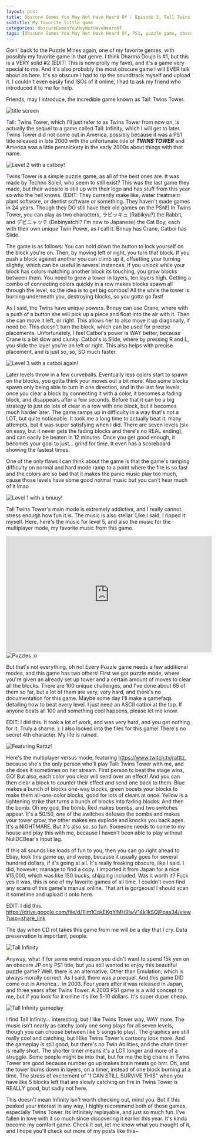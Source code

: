```yaml
---
layout: post
title: Obscure Games You May Not Have Heard Of - Episode 3, Tall Twins Tower
subtitle: My favorite little game
categories: ObscureGamesYouMayNotHaveHeardOf
tags: [Obscure Games You May Not Have Heard Of, PS1, puzzle game, obscure games, Tall Twin's Tower]
---
```




Goin' back to the Puzzle Mines again, one of my favorite genres, with possibly my favorite game in that genre. I think Dharma Doujo is #1, but this is a VERY solid #2 (EDIT: This is now prolly my fave), and it's a game very special to me. And it's also probably the most obscure game I will EVER talk about on here. It's so obscure I had to rip the soundtrack myself and upload it. I couldn't even easily find ISOs of it online, I had to ask my friend who introduced it to me for help.

Friends, may I introduce, the incredible game known as Tall: Twins Tower.

<img src="https://i.imgur.com/dnWZgkA.png" alt="title screen">

Tall: Twins Tower, which I'll just refer to as Twins Tower from now on, is actually the sequel to a game called Tall: Infinity, which I will get to later. Twins Tower did not come out in America, possibly because it was a PS1 title released in late 2000 with the unfortunate title of ***TWINS TOWER*** and America was a little persnickety in the early 2000s about things with that name.

<img src="https://i.imgur.com/j82t1Ee.png" alt="Level 2 with a catboy!">

Twins Tower is a simple puzzle game, as all of the best ones are. It was made by Techno Soleil, who seem to still exist? This was the last game they made, but their website is still up with their logo and has stuff from this year so who the hell knows. (EDIT: They currently make like, water treatment plant software, or dentist software or something. They haven't made games in 24 years. Though they DO still have their old games on the PSN!) In Twins Tower, you can play as two characters, ラビッキュ (Rabikyu?) the Rabbit, and デビニャッチ (Debinyatchi? I'm new to Japanese) the Cat Boy, each with their own unique Twin Power, as I call it. Bnnuy has Crane, Catboi has Slide.

The game is as follows: You can hold down the button to lock yourself on the block you're on. Then, by moving left or right, you turn that block. If you push a block against another you can climb up it, offsetting your turning slightly, which can be useful in several instances. If you unlock while your block has colors matching another block its touching, you grow blocks between them. You need to grow a tower in layers, ten layers high. Getting a combo of connecting colors quickly in a row makes blocks spawn all through the level, so the idea is to get big combos! All the while the tower is burning underneath you, destroying blocks, so you gotta go fast!

As I said, the Twins have unique powers. Bnnuy can use Crane, where with a push of a button she will pick up a piece and float into the air with it. Then she can move it left, or right. This allows her to also move it up diagonally, if need be. This doesn't turn the block, which can be used for precise placements. Unfortunately, I feel Catboi's power is WAY better, because Crane is a bit slow and clunky. Catboi's is Slide, where by pressing R and L, you slide the layer you're on left or right. This also helps with precise placement, and is just so, so, SO much faster.

<img src="https://i.imgur.com/7yfv6E2.png" alt="Level 3 with a catboi again!">

Later levels throw in a few curveballs. Eventually less colors start to spawn on the blocks, you gotta think your moves out a bit more. Also some blocks spawn only being able to turn in one direction, and in the last few levels, once you clear a block by connecting it with a color, it becomes a fading block, and disappears after a few seconds. Before that it can be a big strategy to just do lots of clear in a row with one block, but it becomes much harder later. The game ramps up in difficulty in a way that's not a LOT, but quite noticeable. It took me a long time to actually beat it, many attempts, but it was super satisfying when I did. There are seven levels (six on easy, but it never gets the fading blocks and there's no REAL ending), and can easily be beaten in 12 minutes. Once you get good enough, it becomes your goal to just... grind for time. It even has a scoreboard showing the fastest times.

One of the only flaws I can think about the game is that the game's ramping difficulty on normal and hard mode ramp to a point where the fire is so fast and the colors are so bad that it makes the panic music play too much, cause those levels have some good normal music but you can't hear much of it lmao

<img src="https://i.imgur.com/i1wgEQX.png" alt="Level 1 with a bnuuy!">

Tall Twins Tower's main mode is extremely addictive, and I really cannot stress enough how fun it is. The music is also stellar. Like I said, I ripped it myself. Here, here's the music for level 5, and also the music for the multiplayer mode, my favorite music from this game.

<iframe width="560" height="315" src="https://www.youtube.com/embed/AiNvP7rvxRs?si=WcOhl0bdNLIk66G2" title="YouTube video player" frameborder="0" allow="accelerometer; autoplay; clipboard-write; encrypted-media; gyroscope; picture-in-picture; web-share" referrerpolicy="strict-origin-when-cross-origin" allowfullscreen></iframe>

<img src="https://i.imgur.com/MD8RTMa.png" alt="Puzzles :o">

But that's not everything, oh no! Every Puzzle game needs a few additional modes, and this game has two others! First we got puzzle mode, where you're given an already set up tower and a certain amount of moves to clear all the blocks. There are 100 unique challenges, and I've done about 65 of them so far, but a lot of them are very, very hard, and there's no documentation for this game. Maybe some day I'll make a gamefaqs detailing how to beat every level. I just need an ASCII catboi at the top. If anyone beats all 100 and something cool happens, please let me know.

EDIT: I did this. It took a lot of work, and was very hard, and you get nothing for it. Truly a shame. ): I also looked into the files for this game! There's no secret 4th character. My life is ruined.

<img src="https://i.imgur.com/XCRd1JF.png" alt="Featuring Ratttz!">

Here's the multiplayer versus mode, featuring https://www.twitch.tv/ratttz, because she's the only person who'll play Tall: Twins Tower with me, and she does it sometimes on her stream. First person to beat the stage wins, GO! But also, each color you clear will send over an effect! And you can then clear a block to counter their effect and send one back to them. Blue makes a bunch of blocks one-way blocks, green boosts your blocks to make them all-one-color blocks, good for lots of clears at once. Yellow is a lightening strike that turns a bunch of blocks into fading blocks. And then the bomb. Oh my god, the bomb. Red makes bombs, and two switches appear. It's a 50/50, one of the switches defuses the bombs and makes your tower grow, the other makes em explode and knocks you back ages. It's a NIGHTMARE. But it's also so, so fun. Someone needs to come to my house and play this with me, because I haven't been able to play without NullDCBear's input lag.


If this all sounds like loads of fun to you, then you can go right ahead to Ebay, look this game up, and weep, because it usually goes for several hundred dollars, if it's going at all. It's really freaking obscure, like I said. I did, however, manage to find a copy. I imported it from Japan for a nice ¥15,000, which was like 150 bucks, shipping included. Was it worth it? Fuck yes it was, this is one of my favorite games of all time. I couldn't even find any scans of this game's manual online. That art is gorgeous! I should scan it sometime and upload it onto here.

EDIT: I did this. https://drive.google.com/file/d/1llm1CqkEKgYiMH9lwV14k1kSQjPoaa34/view?usp=share_link


The day when CD rot takes this game from me will be a day that I cry. Data preservation is important, people.

<img src="https://i.imgur.com/PTF3VzA.png" alt="Tall Infinity">

Anyway, what if for some weird reason you didn't want to spend 15k yen on an obscure JP only PS1 title, but you still wanted to enjoy this beautiful puzzle game? Well, there is an alternative. Other than Emulation, which is always morally correct. As I said, there was a prequel. And this game DID come out in America... in 2003. Four years after it was released in Japan, and three years after Twins Tower. A 2003 PS1 game is a wild concept to me, but if you look for it online it's like 5-10 dollars. It's super duper cheap.

<img src="https://i.imgur.com/t2jnWqU.png" alt="Tall Infinity gameplay">

I find Tall Infinity... interesting, but I like Twins Tower way, WAY more. The music isn't nearly as catchy (only one song plays for all seven levels, though you can choose between like 5 songs to play). The graphics are still really cool and catching, but I like Twins Tower's cartoony look more. And the gameplay is still good, but there's no Twin Abilities, and the chain timer is really short. The shorter timer means it's a LOT longer and more of a struggle. Some people might be into that, but for me the big chains in Twins Tower are good because number go up makes brain meats go brrr. Oh, and the tower burns down in layers, on a timer, instead of one block burning at a time. The stress of excitement of "I CAN STILL SURVIVE THIS" when you have like 5 blocks left that are slowly catching on fire in Twins Tower is REALLY good, but sadly not here.

This doesn't mean Infinity isn't worth checking out, mind you. But if this peaked your interest in any way, I highly recommend both of these games, especially Twins Tower. Its infinitely replayable, and just so much fun. I've fallen in love with it so much since discovering it earlier this year. It's kinda become my comfort game. Check it out, let me know what you thought of it, and I hope you'll check out more of my posts like this~